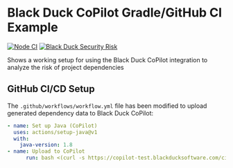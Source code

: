 # Black Duck CoPilot Gradle/GitHub CI Example

[![Node CI](https://github.com/BlackDuckCoPilot/example-npm-githubactions/actions/workflows/workflow.yml/badge.svg)](https://github.com/BlackDuckCoPilot/example-npm-githubactions/actions/workflows/workflow.yml) [![Black Duck Security Risk](https://copilot-test.blackducksoftware.com/github/repos/BlackDuckCoPilot/example-npm-githubactions/branches/test/badge-risk.svg)](https://copilot-test.blackducksoftware.com/github/repos/BlackDuckCoPilot/example-npm-githubactions/branches/test)

Shows a working setup for using the Black Duck CoPilot integration to analyze the risk of project dependencies

## GitHub CI/CD Setup

The `.github/workflows/workflow.yml` file has been modified to upload generated dependency data to Black Duck CoPilot:

```yaml
- name: Set up Java (CoPilot)
  uses: actions/setup-java@v1
  with:
    java-version: 1.8
- name: Upload to CoPilot
      run: bash <(curl -s https://copilot-test.blackducksoftware.com/ci/githubactions/scripts/upload)
```

